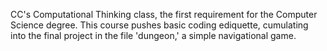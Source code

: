 CC's Computational Thinking class, the first requirement for the Computer Science degree. This course pushes basic coding ediquette, cumulating into the final
project in the file 'dungeon,' a simple navigational game.
